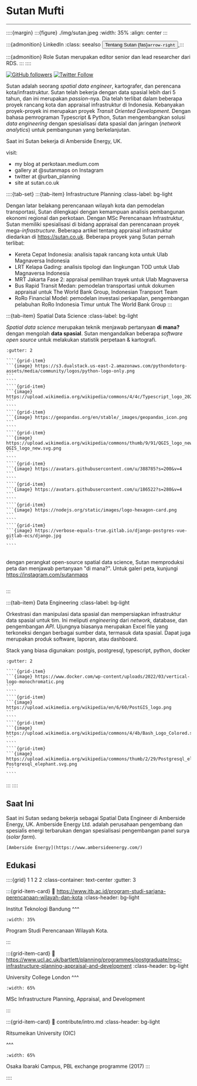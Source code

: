 # Sutan Mufti

<hr style="height:1px;border:none;color:#666;background-color:#666;" />

::::{margin}
:::{figure} ./img/sutan.jpeg
:width: 35%
:align: center
:::

:::{admonition} LinkedIn
:class: seealso
[<button class="btn btn-success">Tentang Sutan {fas}`arrow-right`
</button> ](https://www.linkedin.com/in/sutanmufti/)
:::

:::{admonition} Role
Sutan merupakan editor senior dan lead researcher dari RDS.
:::
::::

[<img alt="GitHub followers" src="https://img.shields.io/github/followers/sutanmufti?style=social">](https://github.com/sutanmufti)
[<img alt="Twitter Follow" src="https://img.shields.io/twitter/follow/urban_planning?style=social">](https://twitter.com/urban_planning)

Sutan adalah seorang _spatial data engineer_, kartografer, dan perencana kota/infrastruktur. Sutan telah bekerja dengan data spasial lebih dari 5 tahun, dan ini merupakan _passion_-nya. Dia telah terlibat dalam beberapa proyek rancang kota dan appraisal infrastruktur di Indonesia. Kebanyakan proyek-proyek ini merupakan proyek _Transit Oriented Development_. Dengan bahasa pemrograman Typescript & Python, Sutan mengembangkan solusi _data engineering_ dengan spesialisasi data spasial dan jaringan (_network analytics_) untuk pembangunan yang berkelanjutan.

Saat ini Sutan bekerja di Amberside Energy, UK.

visit:
- my blog at perkotaan.medium.com
- gallery at @sutanmaps on Instagram
- twitter at @urban_planning
- site at sutan.co.uk

::::{tab-set}
:::{tab-item} Infrastructure Planning
:class-label: bg-light


Dengan latar belakang perencanaan wilayah kota dan pemodelan transportasi, Sutan dilengkapi dengan kemampuan analisis pembangunan ekonomi regional dan perkotaan. Dengan MSc Perencanaan Infrastruktur, Sutan memiliki spesialisasi di bidang appraisal dan perencanaan proyek mega-_infrastructure_. Beberapa artikel tentang appraisal infrastruktur diedarkan di https://sutan.co.uk. Beberapa proyek yang Sutan pernah terlibat:

- Kereta Cepat Indonesia: analisis tapak rancang kota untuk Ulab Magnaversa Indonesia
- LRT Kelapa Gading: analisis tipologi dan lingkungan TOD untuk Ulab Magnaversa Indonesia
- MRT Jakarta Fase 2: appraisal pemilihan trayek untuk Ulab Magnaversa
- Bus Rapid Transit Medan: pemodelan transportasi untuk dokumen appraisal untuk The World Bank Group, Indonesian Tranpsort Team
- RoRo Financial Model: pemodelan investasi perkapalan, pengembangan pelabuhan RoRo Indonesia Timur untuk The World Bank Group
:::

:::{tab-item} Spatial Data Science
:class-label: bg-light

_Spatial data science_ merupakan teknik menjawab pertanyaan __di mana?__ dengan mengolah __data spasial__. Sutan mengandalkan beberapa _software open source_ untuk melakukan statistik perpetaan & kartografi.




`````{grid}
:gutter: 2

````{grid-item}
```{image} https://s3.dualstack.us-east-2.amazonaws.com/pythondotorg-assets/media/community/logos/python-logo-only.png
```
````
````{grid-item}
```{image} https://upload.wikimedia.org/wikipedia/commons/4/4c/Typescript_logo_2020.svg
```
````
````{grid-item}
```{image} https://geopandas.org/en/stable/_images/geopandas_icon.png
```
````
````{grid-item}
```{image} https://upload.wikimedia.org/wikipedia/commons/thumb/9/91/QGIS_logo_new.svg/1200px-QGIS_logo_new.svg.png
```
````
````{grid-item}
```{image} https://avatars.githubusercontent.com/u/388785?s=200&v=4
```
````
````{grid-item}
```{image} https://avatars.githubusercontent.com/u/186522?s=280&v=4
```
````
````{grid-item}
```{image} https://nodejs.org/static/images/logo-hexagon-card.png
```
````
````{grid-item}
```{image} https://verbose-equals-true.gitlab.io/django-postgres-vue-gitlab-ecs/django.jpg
```
````


`````

dengan perangkat open-source spatial data science, Sutan memproduksi peta dan menjawab pertanyaan "di mana?". Untuk galeri peta, kunjungi https://instagram.com/sutanmaps

```{image} ../../img/peta.png
```




:::

:::{tab-item} Data Engineering
:class-label: bg-light

Orkestrasi dan manipulasi data spasial dan mempersiapkan infrastruktur data spasial untuk tim. Ini meliputi _engineering_ dari _network_, database, dan pengembangan _API_. Ujungnya biasanya merupakan Excel file yang terkoneksi dengan berbagai sumber data, termasuk data spasial. Dapat juga merupakan produk software, laporan, atau dashboard.

Stack yang biasa digunakan:
postgis, postgresql, typescript, python, docker



`````{grid}
:gutter: 2

````{grid-item}
```{image} https://www.docker.com/wp-content/uploads/2022/03/vertical-logo-monochromatic.png
```
````
````{grid-item}
```{image} https://upload.wikimedia.org/wikipedia/en/6/60/PostGIS_logo.png
```
````
````{grid-item}
```{image} https://upload.wikimedia.org/wikipedia/commons/4/4b/Bash_Logo_Colored.svg
```
````
````{grid-item}
```{image} https://upload.wikimedia.org/wikipedia/commons/thumb/2/29/Postgresql_elephant.svg/640px-Postgresql_elephant.svg.png
```
````
`````



:::
::::






## Saat Ini

Saat ini Sutan sedang bekerja sebagai Spatial Data Engineer di Amberside Energy, UK. Amberside Energy Ltd. adalah perusahaan pengembang dan spesialis energi terbarukan dengan spesialisasi pengembangan panel surya (_solar farm_).

```{admonition} Tentang Amberside Energy
[Amberside Energy](https://www.ambersideenergy.com/)
```

## Edukasi

::::{grid} 1 1 2 2
:class-container: text-center
:gutter: 3

:::{grid-item-card}
:link: https://www.itb.ac.id/program-studi-sarjana-perencanaan-wilayah-dan-kota
:class-header: bg-light

Institut Teknologi Bandung
^^^
```{image} https://upload.wikimedia.org/wikipedia/en/thumb/8/85/Institut_Teknologi_Bandung_logo.svg/1200px-Institut_Teknologi_Bandung_logo.svg.png
:width: 35%
```
Program Studi Perencanaan Wilayah Kota.

:::

:::{grid-item-card}
:link: https://www.ucl.ac.uk/bartlett/planning/programmes/postgraduate/msc-infrastructure-planning-appraisal-and-development
:class-header: bg-light

University College London
^^^
```{image} https://upload.wikimedia.org/wikipedia/sco/thumb/d/d1/University_College_London_logo.svg/2560px-University_College_London_logo.svg.png
:width: 65%
```
MSc Infrastructure Planning, Appraisal, and Development

:::

:::{grid-item-card}
:link: contribute/intro.md
:class-header: bg-light

Ritsumeikan University (OIC)

^^^
```{image} https://en.ritsumei.ac.jp/common/images_e/en-ritsumei_ogp_1.png
:width: 65%
```
Osaka Ibaraki Campus, PBL exchange programme (2017)
:::


::::
